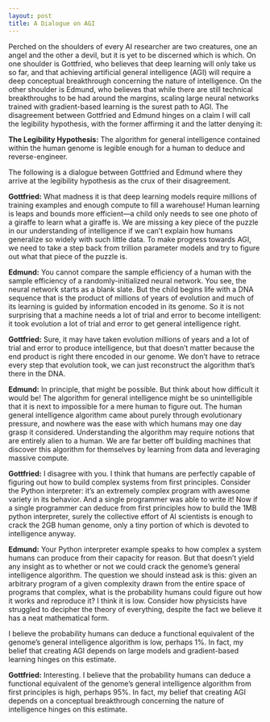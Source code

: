 ```yaml
---
layout: post
title: A Dialogue on AGI
---
```


Perched on the shoulders of every AI researcher are two creatures, one an angel and the other a devil, but it is yet to be discerned which is which. On one shoulder is Gottfried, who believes that deep learning will only take us so far, and that achieving artificial general intelligence (AGI) will require a deep conceptual breakthrough concerning the nature of intelligence. On the other shoulder is Edmund, who believes that while there are still technical breakthroughs to be had around the margins, scaling large neural networks trained with gradient-based learning is the surest path to AGI. The disagreement between Gottfried and Edmund hinges on a claim I will call the legibility hypothesis, with the former affirming it and the latter denying it: 

**The Legibility Hypothesis:** The algorithm for general intelligence contained within the human genome is legible enough for a human to deduce and reverse-engineer. 

The following is a dialogue between Gottfried and Edmund where they arrive at the legibility hypothesis as the crux of their disagreement. 

**Gottfried:** What madness it is that deep learning models require millions of training examples and enough compute to fill a warehouse! Human learning is leaps and bounds more efficient—a child only needs to see one photo of a giraffe to learn what a giraffe is. We are missing a key piece of the puzzle in our understanding of intelligence if we can’t explain how humans generalize so widely with such little data. To make progress towards AGI, we need to take a step back from trillion parameter models and try to figure out what that piece of the puzzle is. 

**Edmund:** You cannot compare the sample efficiency of a human with the sample efficiency of a randomly-initialized neural network. You see, the neural network starts as a blank slate. But the child begins life with a DNA sequence that is the product of millions of years of evolution and much of its learning is guided by information encoded in its genome. So it is not surprising that a machine needs a lot of trial and error to become intelligent: it took evolution a lot of trial and error to get general intelligence right. 

**Gottfried:** Sure, it may have taken evolution millions of years and a lot of trial and error to produce intelligence, but that doesn’t matter because the end product is right there encoded in our genome. We don’t have to retrace every step that evolution took, we can just reconstruct the algorithm that’s there in the DNA. 

**Edmund:** In principle, that might be possible. But think about how difficult it would be! The algorithm for general intelligence might be so unintelligible that it is next to impossible for a mere human to figure out. The human general intelligence algorithm came about purely through evolutionary pressure, and nowhere was the ease with which humans may one day grasp it considered. Understanding the algorithm may require notions that are entirely alien to a human. We are far better off building machines that discover this algorithm for themselves by learning from data and leveraging massive compute. 

**Gottfried:** I disagree with you. I think that humans are perfectly capable of figuring out how to build complex systems from first principles. Consider the Python interpreter: it’s an extremely complex program with awesome variety in its behavior. And a single programmer was able to write it! Now if a single programmer can deduce from first principles how to build the 1MB python interpreter, surely the collective effort of AI scientists is enough to crack the 2GB human genome, only a tiny portion of which is devoted to intelligence anyway. 

**Edmund:** Your Python interpreter example speaks to how complex a system humans can produce from their capacity for reason. But that doesn’t yield any insight as to whether or not we could crack the genome’s general intelligence algorithm. The question we should instead ask is this: given an arbitrary program of a given complexity drawn from the entire space of programs that complex, what is the probability humans could figure out how it works and reproduce it? I think it is low. Consider how physicists have struggled to decipher the theory of everything, despite the fact we believe it has a neat mathematical form. 

I believe the probability humans can deduce a functional equivalent of the genome’s general intelligence algorithm is low, perhaps 1%. In fact, my belief that creating AGI depends on large models and gradient-based learning hinges on this estimate. 

**Gottfried:** Interesting. I believe that the probability humans can deduce a functional equivalent of the genome’s general intelligence algorithm from first principles is high, perhaps 95%. In fact, my belief that creating AGI depends on a conceptual breakthrough concerning the nature of intelligence hinges on this estimate. 

